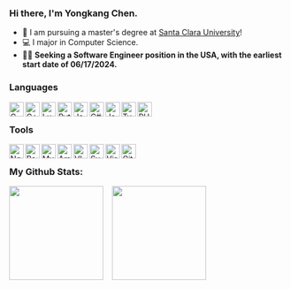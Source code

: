 ### Hi there, I'm Yongkang Chen.

- 🏫 I am pursuing a master's degree at [Santa Clara University](https://www.scu.edu)!
- 💻 I major in Computer Science.
- 🧑‍💻 **Seeking a Software Engineer position in the USA, with the earliest start date of 06/17/2024.**

### Languages

<img align="left" alt="C" width="26px" src="https://img.icons8.com/color/100/000000/c-programming.png" />
<img align="left" alt="C++" width="26px" src="https://img.icons8.com/color/100/000000/c-plus-plus-logo.png" />
<img align="left" alt="Lua" width="26px" src="https://img.icons8.com/color/100/000000/lua-language.png" />
<img align="left" alt="Python" width="26px" src="https://img.icons8.com/color/100/000000/python.png" />
<img align="left" alt="Java" width="26px" src="https://img.icons8.com/color/100/000000/java-coffee-cup-logo.png" />
<img align="left" alt="C#" width="26px" src="https://img.icons8.com/nolan/64/c-sharp-logo.png" />

<img align="left" alt="JavaScript" width="26px" src="https://img.icons8.com/nolan/64/javascript-logo.png" />
<img align="left" alt="TypeScript" width="26px" src="https://img.icons8.com/color/100/000000/typescript.png" />
<img align="left" alt="PHP" width="26px" src="https://img.icons8.com/nolan/64/php-logo.png" />  
<br />


### Tools
<img align="left" alt="Nginx" width="26px" src="https://img.icons8.com/color/48/nginx.png" />
<img align="left" alt="Redis" width="26px" src="https://img.icons8.com/color/100/000000/redis.png" />
<img align="left" alt="MySQL" width="26px" src="https://img.icons8.com/color/48/mysql-logo.png" />
<img align="left" alt="Amazon Web Service" width="26px" src="https://img.icons8.com/color/100/000000/amazon-web-services.png" />
<img align="left" alt="VIM" width="26px" src="https://img.icons8.com/external-tal-revivo-shadow-tal-revivo/48/external-vim-a-highly-configurable-text-editor-for-efficiently-creating-and-changing-any-kind-of-text-logo-shadow-tal-revivo.png" />
<img align="left" alt="Sublime Text" width="26px" src="https://img.icons8.com/color/100/000000/sublime-text.png" />
<img align="left" alt="Visual Studio Code" width="26px" src="https://img.icons8.com/fluent/100/000000/visual-studio-code-2019.png" />
<img align="left" alt="Git" width="26px" src="https://img.icons8.com/color/100/000000/git.png"/>
<br />

### My Github Stats:
<div>
  <img height="170em" src="https://github-readme-stats.vercel.app/api?username=yongkangchen&show_icons=true&theme=radical" />
  &nbsp;&nbsp;
  <img height="170em" src="https://github-readme-stats.vercel.app/api/top-langs/?username=yongkangchen&layout=compact"  />
</div>
